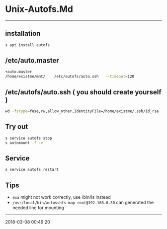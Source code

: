 # Unix-Autofs.Md

----------------------------------------- 
## installation

```bash
s apt install autofs
```

## /etc/auto.master 

```bash
+auto.master
/home/existme/mnt/    /etc/autofs/auto.ssh   --timeout=120
```

## /etc/autofs/auto.ssh ( you should create yourself )

```bash
wd -fstype=fuse,rw,allow_other,IdentityFile=/home/existme/.ssh/id_rsa :sshfs\#root@192.168.0.50\:/DataVolume/shares/WD/
```

## Try out
```bash
s service autofs stop
s automount -f -v
```

## Service
```bash
s service autofs restart
```

## Tips
- `exa` might not work correctly, use /bin/ls instead
- `/usr/local/bin/autosshfs-map root@192.168.0.50` can generated the needed line for mounting

-----------------------------------------
2018-03-08 00:49:20
